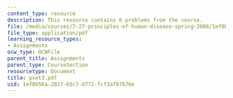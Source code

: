 ```yaml
---
content_type: resource
description: This resource contains 6 problems from the course.
file: /media/courses/7-27-principles-of-human-disease-spring-2006/1ef0b56a202765c7d772fcf3af87b76e_pset3.pdf
file_type: application/pdf
learning_resource_types:
- Assignments
ocw_type: OCWFile
parent_title: Assignments
parent_type: CourseSection
resourcetype: Document
title: pset3.pdf
uid: 1ef0b56a-2027-65c7-d772-fcf3af87b76e
---
```

